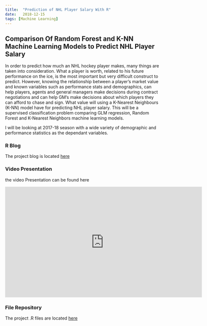 ```yaml
---
title:  "Prediction of NHL Player Salary With R"
date:   2018-12-15
tags: [Machine Learning]
---
```

## Comparison Of Random Forest and K-NN Machine Learning Models to Predict NHL Player Salary

In order to predict how much an NHL hockey player makes, many things are taken into consideration.  What a player is worth, related to his future performance on the ice, is the most important but very difficult construct to predict. However, knowing the relationship between a player’s market value and known variables such as performance stats and demographics, can help players, agents and general managers make decisions during contract negotiations and can help GM’s make decisions about which players they can afford to chase and sign.  What value will using a K-Nearest Neighbours (K-NN) model have for predicting NHL player salary. This will be a supervised classification problem comparing GLM regression, Random Forest and K-Nearest Neighbors machine learning models.

I will be looking at 2017-18 season with a wide variety of demographic and performance statistics as the dependant variables. 


### R Blog

The project blog is located [here](https://joshua-farrell.github.io/projects/hockey-salaries.html)

### Video Presentation

the video Presentation can be found here
<iframe width="640" height="360" src="https://www.youtube-nocookie.com/embed/l2Of1-d5E5o?controls=0&showinfo=0" frameborder="0" allowfullscreen></iframe>

### File Repository

The project .R files are located [here](https://joshua-farrell.github.io/projects/)
